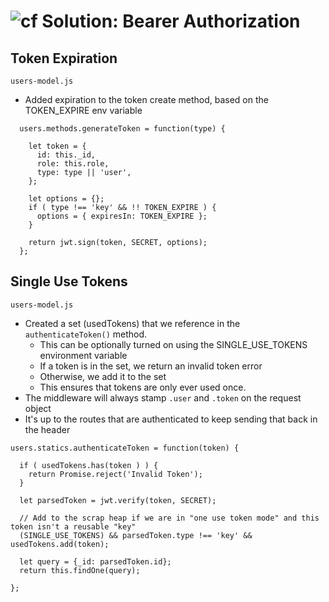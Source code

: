 ![cf](http://i.imgur.com/7v5ASc8.png) Solution: Bearer Authorization
====================================================================

## Token Expiration

`users-model.js`

  * Added expiration to the token create method, based on the TOKEN_EXPIRE env variable
  
```
  users.methods.generateToken = function(type) {
    
    let token = {
      id: this._id,
      role: this.role,
      type: type || 'user',
    };
    
    let options = {};
    if ( type !== 'key' && !! TOKEN_EXPIRE ) { 
      options = { expiresIn: TOKEN_EXPIRE };
    }
    
    return jwt.sign(token, SECRET, options);
  };
```
  
## Single Use Tokens

`users-model.js`

  * Created a set (usedTokens) that we reference in the `authenticateToken()` method. 
    * This can be optionally turned on using the SINGLE_USE_TOKENS environment variable 
    * If a token is in the set, we return an invalid token error
    * Otherwise, we add it to the set
    * This ensures that tokens are only ever used once.
  * The middleware will always stamp `.user` and `.token` on the request object
  * It's up to the routes that are authenticated to keep sending that back in the header
  
```
users.statics.authenticateToken = function(token) {
  
  if ( usedTokens.has(token ) ) {
    return Promise.reject('Invalid Token');
  }
  
  let parsedToken = jwt.verify(token, SECRET);
  
  // Add to the scrap heap if we are in "one use token mode" and this token isn't a reusable "key"
  (SINGLE_USE_TOKENS) && parsedToken.type !== 'key' && usedTokens.add(token);
  
  let query = {_id: parsedToken.id};
  return this.findOne(query);
  
};
```


